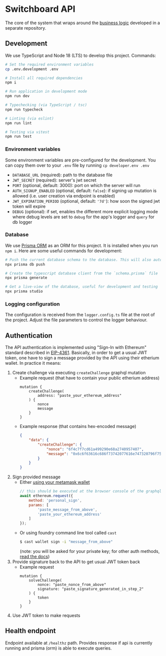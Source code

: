 # Switchboard API

The core of the system that wraps around the [business logic](https://github.com/makerdao-ses/document-model-libs) developed in a separate repository.

## Development

We use TypeScript and Node 18 (LTS) to develop this project. Commands:
```sh
# Set the required environment variables
cp .env.development .env

# Install all required dependencies
npm i

# Run application in development mode
npm run dev

# Typechecking (via TypeScript / tsc)
npm run typecheck

# Linting (via eslint)
npm run lint

# Testing via vitest
npm run test
```

### Environment variables

Some environment variables are pre-configured for the development. You can copy them over to your `.env` file by running `cp developer.env .env`

- `DATABASE_URL` (required): path to the database file
- `JWT_SECRET` (required): server's jwt secret
- `PORT` (optional, default: 3000): port on which the server will run
- `AUTH_SIGNUP_ENABLED` (optional, default: `false`): if signing up mutation is allowed (i.e. user creation via endpoint is enabled)
- `JWT_EXPIRATION_PERIOD` (optional, default: `'7d'`): how soon the signed jwt token will expire
- `DEBUG` (optional): if set, enables the different more explicit logging mode where debug levels are set to `debug` for the app's logger and `query` for db logger

### Database

We use [Prisma ORM](prisma.io/) as an ORM for this project. It is installed when you run `npm i`. Here are some useful commands for development:
```sh
# Push the current database schema to the database. This will also automatically generate the prisma client
npx prisma db push

# Create the typescript database client from the `schema.prisma` file
npx prisma generate

# Get a live-view of the database, useful for development and testing
npx prisma studio
```

### Logging configuration

The configuration is received from the `logger.config.ts` file at the root of the project. Adjust the file parameters to control the logger behaviour.

## Authentication

The API authentication is implemented using "Sign-In with Ethereum" standard described in [EIP-4361](https://eips.ethereum.org/EIPS/eip-4361). Basically, in order to get a usual JWT token, one have to sign a message provided by the API using their etherium wallet. In practice it means:

1. Create challenge via executing `createChallenge` graphql mutation
    - Example request (that have to contain your public etherium address)
        ```gql
        mutation {
            createChallenge(
                address: "paste_your_ethereum_address"
            ) {
                nonce
                message
            }
        }
        ```
    - Example response (that contains hex-encoded message)
        ```json
        {
            "data": {
                "createChallenge": {
                    "nonce": "6f4c7f7cd61a499290e68a2740957407",
                    "message": "0x6c6f63616c686f73742077616e747320796f7520746f207369676e20696e207769746820796f757220457468657265756d206163636f756e743a0a3078333139386235354434393732393346373333463236333137353563373636653131636535363866350a0a0a5552493a20687474703a2f2f6c6f63616c686f73743a333030300a56657273696f6e3a20310a436861696e2049443a20310a4e6f6e63653a2036663463376637636436316134393932393065363861323734303935373430370a4973737565642041743a20323032332d30362d32305431373a34353a35362e3435385a"
                }
            }
        }
        ```
2. Sign provided message
    - Either [using your metamask wallet](https://docs.metamask.io/wallet/how-to/use-siwe/)
        ```js
        // this should be executed at the browser console of the graphql playground
        await ethereum.request({
            method: 'personal_sign',
            params: [
                'paste_message_from_above',
                'paste_your_ethereum_address'
            ]
        });
        ```
    - Or using foundry command line tool called `cast`
        ```sh
        $ cast wallet sign -i "message_from_above"
        ```
        (note: you will be asked for your private key; for other auth methods, [read the docs](https://book.getfoundry.sh/reference/cast/cast-wallet-sign))
3. Provide signature back to the API to get usual JWT token back
    - Example request
        ```gql
        mutation {
            solveChallenge(
                nonce: "paste_nonce_from_above"
                signature: "paste_signature_generated_in_step_2"
            ) {
                token
            }
        }
        ```
4. Use JWT token to make requests

## Health endpoint

Endpoint available at `/healthz` path. Provides response if api is currently running and prisma (orm) is able to execute queries.
